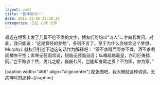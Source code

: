 ```yaml
---
layout: post 
title: "答博友问～"
date: 2011-11-06 22:39:33
categories: 日记 心情 分享
---
```


最近在博客上发了几篇不伦不类的文字，博友们纷纷以“诗人”二字向我发问。对此，我只能说：“这是曾经的梦想”，多则不言了。至于为什么会放弃这个梦想，MurphyL 就权且引述下边这句话作为解释吧：
“茶不求精而壶亦不燥，酒不求冽而樽亦不空；素琴无弦而常调，短笛无腔而自适；纵难超越羲皇，亦可匹俦嵇阮。”岂不懿欤？然，男儿之躯，巍巍七尺，岂能却身肩之责？不为国，亦为家。”

[caption width="466" align="aligncenter"] 配张图吧，我大概就这种调调。无病呻吟的那种~[/caption]